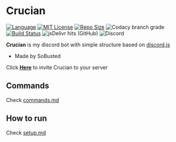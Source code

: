 # Crucian
[![Language](https://img.shields.io/badge/Language-Node.js-red?style=for-the-badge)](https://nodejs.org/en/about/)
[![MIT License](https://img.shields.io/badge/License-MIT-blue?style=for-the-badge)](https://github.com/SoBusted/Crucian/blob/master/LICENSE)
[![Repo Size](https://img.shields.io/github/languages/code-size/SoBusted/Crucian?style=for-the-badge&logo=github)](https://github.com/SoBusted/Crucian)
![Codacy branch grade](https://img.shields.io/codacy/grade/a3f21df5a2c84e789dc94b0c66ce5aac/master?style=for-the-badge&logo=codacy)
[![Build Status](https://img.shields.io/travis/SoBusted/Crucian/master?style=for-the-badge&logo=travis)](https://travis-ci.org/SoBusted/Crucian)
![jsDelivr hits (GitHub)](https://img.shields.io/jsdelivr/gh/hm/SoBusted/Crucian?logo=jsdelivr&style=for-the-badge)
![Discord](https://img.shields.io/discord/374188444433252363?color=%237289DA&logo=discord&style=for-the-badge)

**Crucian** is my discord bot with simple structure based on [discord.js](https://github.com/discordjs/discord.js)
-   Made by SoBusted

Click [**Here**](https://discordapp.com/api/oauth2/authorize?client_id=508679069571743746&permissions=8&scope=bot) to invite Crucian to your server

## Commands
Check [commands.md](https://github.com/SoBusted/Crucian/blob/master/command.md)

## How to run
Check [setup.md](https://github.com/SoBusted/Crucian/blob/master/setup.md)

